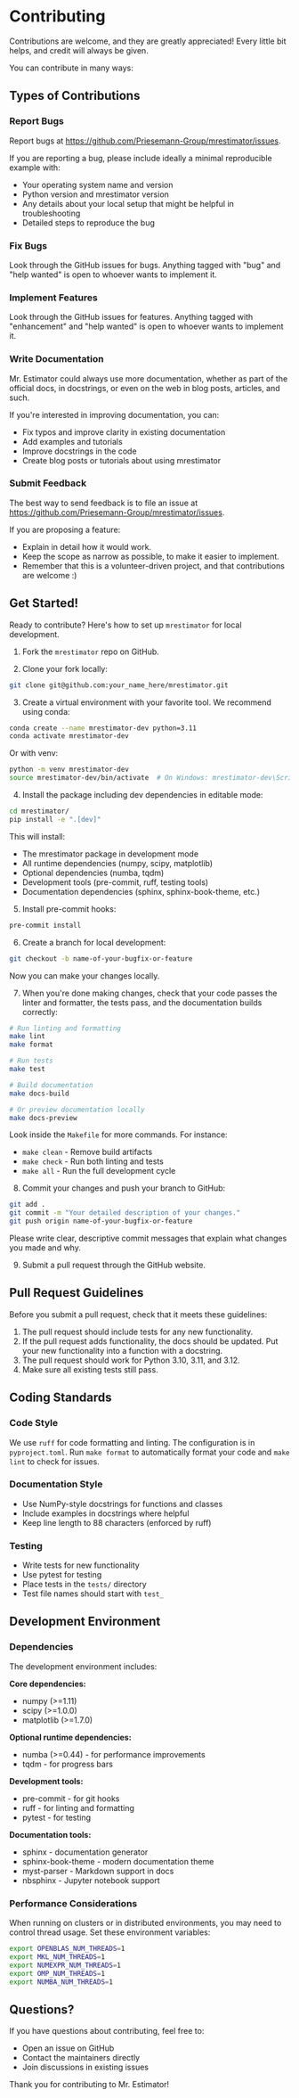 # Contributing

Contributions are welcome, and they are greatly appreciated! Every little bit
helps, and credit will always be given.

You can contribute in many ways:

## Types of Contributions

### Report Bugs

Report bugs at https://github.com/Priesemann-Group/mrestimator/issues.

If you are reporting a bug, please include ideally a minimal reproducible example with:
- Your operating system name and version
- Python version and mrestimator version
- Any details about your local setup that might be helpful in troubleshooting
- Detailed steps to reproduce the bug

### Fix Bugs

Look through the GitHub issues for bugs. Anything tagged with "bug" and
"help wanted" is open to whoever wants to implement it.

### Implement Features

Look through the GitHub issues for features. Anything tagged with
"enhancement" and "help wanted" is open to whoever wants to implement
it.

### Write Documentation

Mr. Estimator could always use more documentation,
whether as part of the official docs,
in docstrings, or even on the web in blog posts, articles, and such.

If you're interested in improving documentation, you can:
- Fix typos and improve clarity in existing documentation
- Add examples and tutorials
- Improve docstrings in the code
- Create blog posts or tutorials about using mrestimator

### Submit Feedback

The best way to send feedback is to file an issue at
https://github.com/Priesemann-Group/mrestimator/issues.

If you are proposing a feature:

- Explain in detail how it would work.
- Keep the scope as narrow as possible, to make it easier to
  implement.
- Remember that this is a volunteer-driven project, and that
  contributions are welcome :)

## Get Started!

Ready to contribute? Here's how to set up `mrestimator` for local development.

1. Fork the `mrestimator` repo on GitHub.

2. Clone your fork locally:

```bash
git clone git@github.com:your_name_here/mrestimator.git
```

3. Create a virtual environment with your favorite tool. We recommend using conda:

```bash
conda create --name mrestimator-dev python=3.11
conda activate mrestimator-dev
```

Or with venv:

```bash
python -m venv mrestimator-dev
source mrestimator-dev/bin/activate  # On Windows: mrestimator-dev\Scripts\activate
```

4. Install the package including dev dependencies in editable mode:

```bash
cd mrestimator/
pip install -e ".[dev]"
```

This will install:
- The mrestimator package in development mode
- All runtime dependencies (numpy, scipy, matplotlib)
- Optional dependencies (numba, tqdm)
- Development tools (pre-commit, ruff, testing tools)
- Documentation dependencies (sphinx, sphinx-book-theme, etc.)

5. Install pre-commit hooks:

```bash
pre-commit install
```

6. Create a branch for local development:

```bash
git checkout -b name-of-your-bugfix-or-feature
```

Now you can make your changes locally.

7. When you're done making changes, check that your code passes the linter and formatter,
   the tests pass, and the documentation builds correctly:

```bash
# Run linting and formatting
make lint
make format

# Run tests
make test

# Build documentation
make docs-build

# Or preview documentation locally
make docs-preview
```

Look inside the `Makefile` for more commands. For instance:
- `make clean` - Remove build artifacts
- `make check` - Run both linting and tests
- `make all` - Run the full development cycle

8. Commit your changes and push your branch to GitHub:

```bash
git add .
git commit -m "Your detailed description of your changes."
git push origin name-of-your-bugfix-or-feature
```

Please write clear, descriptive commit messages that explain what changes you made and why.

9. Submit a pull request through the GitHub website.

## Pull Request Guidelines

Before you submit a pull request, check that it meets these guidelines:

1. The pull request should include tests for any new functionality.
2. If the pull request adds functionality, the docs should be updated.
   Put your new functionality into a function with a docstring.
3. The pull request should work for Python 3.10, 3.11, and 3.12.
4. Make sure all existing tests still pass.

## Coding Standards

### Code Style

We use `ruff` for code formatting and linting. The configuration is in `pyproject.toml`.
Run `make format` to automatically format your code and `make lint` to check for issues.

### Documentation Style

- Use NumPy-style docstrings for functions and classes
- Include examples in docstrings where helpful
- Keep line length to 88 characters (enforced by ruff)

### Testing

- Write tests for new functionality
- Use pytest for testing
- Place tests in the `tests/` directory
- Test file names should start with `test_`

## Development Environment

### Dependencies

The development environment includes:

**Core dependencies:**
- numpy (>=1.11)
- scipy (>=1.0.0)
- matplotlib (>=1.7.0)

**Optional runtime dependencies:**
- numba (>=0.44) - for performance improvements
- tqdm - for progress bars

**Development tools:**
- pre-commit - for git hooks
- ruff - for linting and formatting
- pytest - for testing

**Documentation tools:**
- sphinx - documentation generator
- sphinx-book-theme - modern documentation theme
- myst-parser - Markdown support in docs
- nbsphinx - Jupyter notebook support

### Performance Considerations

When running on clusters or in distributed environments, you may need to control
thread usage. Set these environment variables:

```bash
export OPENBLAS_NUM_THREADS=1
export MKL_NUM_THREADS=1
export NUMEXPR_NUM_THREADS=1
export OMP_NUM_THREADS=1
export NUMBA_NUM_THREADS=1
```

## Questions?

If you have questions about contributing, feel free to:
- Open an issue on GitHub
- Contact the maintainers directly
- Join discussions in existing issues

Thank you for contributing to Mr. Estimator! 